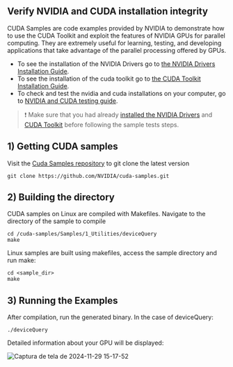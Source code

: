 ## Verify NVIDIA and CUDA installation integrity 
CUDA Samples are code examples provided by NVIDIA to demonstrate how to use the CUDA Toolkit and exploit the features of NVIDIA GPUs for parallel computing. They are extremely useful for learning, testing, and developing applications that take advantage of the parallel processing offered by GPUs.

* To see the installation of the NVIDIA Drivers go to [the NVIDIA Drivers Installation Guide](https://github.com/lauramartinho/Nvidia-and-CUDA-configuration-full-guide/blob/main/nvidia-drivers.md).
* To see the installation of the cuda toolkit go to [the CUDA Toolkit Installation Guide](https://github.com/lauramartinho/Nvidia-and-CUDA-configuration-full-guide/blob/main/cuda-toolkit.md).
* To check and test the nvidia and cuda installations on your computer, go to [NVIDIA and CUDA testing guide](https://github.com/lauramartinho/Nvidia-and-CUDA-configuration-full-guide/blob/main/testing-cuda.md).

>❗ Make sure that you had already [installed the NVIDIA Drivers](https://github.com/lauramartinho/Nvidia-and-CUDA-configuration-full-guide/nvidia-drivers.md) and [CUDA Toolkit](https://github.com/lauramartinho/Nvidia-and-CUDA-configuration-full-guide/cuda-toolkit.md) before following the sample tests steps. 

## 1) Getting CUDA samples
Visit the [Cuda Samples repository](https://github.com/nvidia/cuda-samples) to git clone the latest version
~~~
git clone https://github.com/NVIDIA/cuda-samples.git
~~~

## 2) Building the directory
CUDA samples on Linux are compiled with Makefiles. Navigate to the directory of the sample to compile
~~~ 
cd /cuda-samples/Samples/1_Utilities/deviceQuery
make
~~~

Linux samples are built using makefiles, access the sample directory and run make:
~~~
cd <sample_dir>
make
~~~

## 3) Running the Examples
After compilation, run the generated binary. In the case of deviceQuery:
~~~
./deviceQuery
~~~
Detailed information about your GPU will be displayed:

![Captura de tela de 2024-11-29 15-17-52](https://github.com/user-attachments/assets/060f973f-eb1f-4ea8-a837-adc320c092f0)
